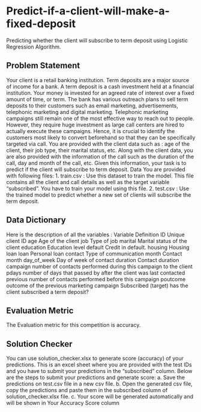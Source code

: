 # Predict-if-a-client-will-make-a-fixed-deposit
Predicting whether the client will subscribe to term deposit using Logistic Regression Algorithm.
## Problem Statement
Your client is a retail banking institution. Term deposits are a major source of income for a bank. A term deposit is a cash investment held at a financial institution. Your money is invested for an agreed rate of interest over a fixed amount of time, or term. The bank has various outreach plans to sell term deposits to their customers such as email marketing, advertisements, telephonic marketing and digital marketing. Telephonic marketing campaigns still remain one of the most effective way to reach out to people. However, they require huge investment as large call centers are hired to actually execute these campaigns. Hence, it is crucial to identify the customers most likely to convert beforehand so that they can be specifically targeted via call. You are provided with the client data such as : age of the client, their job type, their marital status, etc. Along with the client data, you are also provided with the information of the call such as the duration of the call, day and month of the call, etc. Given this information, your task is to predict if
the client will subscribe to term deposit. Data You are provided with following files:
    1. train.csv : Use this dataset to train the model. This file contains all the client and call details as well as the target variable “subscribed”. You have  to train your model using this file.
    2. test.csv : Use the trained model to predict whether a new set of clients will subscribe the term deposit.
## Data Dictionary
Here is the description of all the variables :
     Variable                     Definition
     ID                           Unique client ID
     age                          Age of the client
     job                          Type of job
     marital                      Marital status of the client
     education                    Education level
     default                      Credit in default.
     housing                      Housing loan
     loan                         Personal loan
     contact                      Type of communication
     month                        Contact month
     day_of_week                  Day of week of contact
     duration                     Contact duration
     campaign                     number of contacts performed during this campaign to the client
     pdays                        number of days that passed by after the client was last contacted previous number of contacts performed before this campaign
     poutcome                     outcome of the previous marketing campaign
     Subscribed (target)          has the client subscribed a term deposit?
## Evaluation Metric
The Evaluation metric for this competition is accuracy.
## Solution Checker
You can use solution_checker.xlsx to generate score (accuracy) of your
predictions.
This is an excel sheet where you are provided with the test IDs and you have to submit your predictions in the “subscribed” column. Below are the steps to submit your predictions and generate score:
a. Save the predictions on test.csv file in a new csv file.
b. Open the generated csv file, copy the predictions and paste them in the subscribed column of solution_checker.xlsx file.
c. Your score will be generated automatically and will be shown in Your Accuracy Score column
